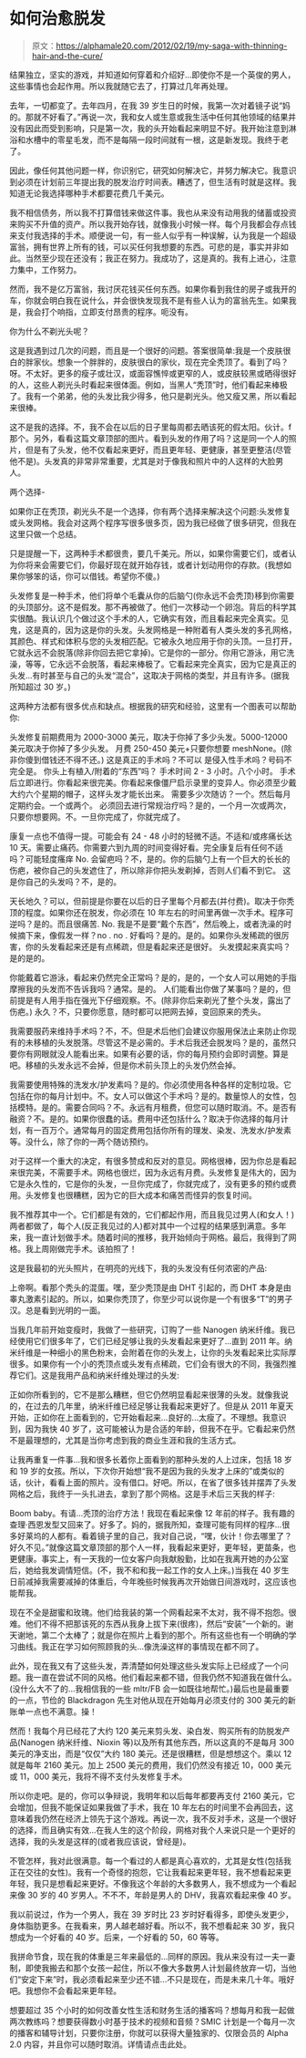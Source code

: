 # 如何治愈脱发

> 原文：<https://alphamale20.com/2012/02/19/my-saga-with-thinning-hair-and-the-cure/>

结果独立，坚实的游戏，并知道如何穿着和介绍好...即使你不是一个英俊的男人，这些事情也会起作用。所以我就随它去了，打算过几年再处理。

去年，一切都变了。去年四月，在我 39 岁生日的时候，我第一次对着镜子说“妈的。那就不好看了。”再说一次，我和女人或生意或我生活中任何其他领域的结果并没有因此而受到影响，只是第一次，我的头开始看起来明显不好。我开始注意到淋浴和水槽中的零星毛发，而不是每隔一段时间就有一根，这是新发现。我终于老了。

因此，像任何其他问题一样，你识别它，研究如何解决它，并努力解决它。我意识到必须在计划前三年提出我的脱发治疗时间表。糟透了，但生活有时就是这样。我知道无论我选择哪种手术都要花费几千美元。

我不相信债务，所以我不打算借钱来做这件事。我也从来没有动用我的储蓄或投资来购买不升值的资产。所以我开始存钱，就像我小时候一样。每个月我都会存点钱来支付我选择的手术。顺便说一句，有一些人似乎有一种误解，认为我是一个超级富翁，拥有世界上所有的钱，可以买任何我想要的东西。可悲的是，事实并非如此。当然至少现在还没有；我正在努力。我成功了，这是真的。我有上进心，注意力集中，工作努力。

然而，我不是亿万富翁，我讨厌花钱买任何东西。如果你看到我住的房子或我开的车，你就会明白我在说什么，并会很快发现我不是有些人认为的富翁先生。如果我是，我会打个响指，立即支付昂贵的程序。呃没有。

你为什么不剃光头呢？

这是我遇到过几次的问题，而且是一个很好的问题。答案很简单:我是一个皮肤很白的胖家伙。想象一个胖胖的，皮肤很白的家伙，现在完全秃顶了。看到了吗？呀。不太好。更多的瘦子或壮汉，或面容憔悴或更窄的人，或皮肤较黑或晒得很好的人，这些人剃光头时看起来很体面。例如，当黑人“秃顶”时，他们看起来棒极了。我有一个弟弟，他的头发比我少得多，他只是剃光头。他又瘦又黑，所以看起来很棒。

这不是我的选择。不，我不会在以后的日子里每周都去晒该死的假太阳。伙计。f 那个。另外，看看这篇文章顶部的图片。看到头发的作用了吗？这是同一个人的照片，但是有了头发，他不仅看起来更好，而且更年轻、更健康，甚至更整洁(尽管他不是)。头发真的非常非常重要，尤其是对于像我和照片中的人这样的大脸男人。

两个选择-

如果你正在秃顶，剃光头不是一个选择，你有两个选择来解决这个问题:头发修复或头发网格。我会对这两个程序写很多很多页，因为我已经做了很多研究，但我在这里只做一个总结。

只是提醒一下，这两种手术都很贵，要几千美元。所以，如果你需要它们，或者认为你将来会需要它们，你最好现在就开始存钱，或者计划动用你的存款。(我想如果你够笨的话，你可以借钱。希望你不傻。)

头发修复是一种手术，他们将单个毛囊从你的后脑勺(你永远不会秃顶)移到你需要的头顶部分。这不是假发。那不再被做了。他们一次移动一个卵泡。背后的科学其实很酷。我认识几个做过这个手术的人，它确实有效，而且看起来完全真实。见鬼，这是真的，因为这是你的头发。头发网格是一种附着有人类头发的多孔网格，其颜色、样式和体积与您的头发相匹配。它被永久地应用于你的头顶。一旦打开，它就永远不会脱落(除非你回去把它拿掉)。它是你的一部分。你用它游泳，用它洗澡，等等，它永远不会脱落，看起来棒极了。它看起来完全真实，因为它是真正的头发...有时甚至与自己的头发“混合”，这取决于网格的类型，并且有许多。(据我所知超过 30 岁。)

这两种方法都有很多优点和缺点。根据我的研究和经验，这里有一个图表可以帮助你:

头发修复前期费用为 2000-3000 美元，取决于你掉了多少头发。5000-12000 美元取决于你掉了多少头发。
月费 250-450 美元+只要你想要 meshNone。(除非你傻到借钱还不得不还。)
这是真正的手术吗？不可以
是侵入性手术吗？号码不完全是。
你头上有植入/附着的“东西”吗？
手术时间 2 - 3 小时。八个小时。
手术后立即进行。你看起来很完美。你看起来像僵尸启示录里的变异人。你必须至少戴大约六个星期的帽子，这样头发才能长出来。
需要多少次随访？一个。然后每月定期约会。一个或两个。
必须回去进行常规治疗吗？是的，一个月一次或两次，只要你想要网。不。一旦你完成了，你就完成了。

康复一点也不值得一提。可能会有 24 - 48 小时的轻微不适。不适和/或疼痛长达 10 天。需要止痛药。你需要六到九周的时间变得好看。完全康复后有任何不适吗？可能轻度瘙痒 No.
会留疤吗？不，是的。你的后脑勺上有一个巨大的长长的伤疤，被你自己的头发遮住了，所以除非你把头发剃掉，否则人们看不到它。
这是你自己的头发吗？不，是的。

天长地久？可以，但前提是你要在以后的日子里每个月都去(并付费)。取决于你秃顶的程度。如果你还在脱发，你必须在 10 年左右的时间里再做一次手术。程序可逆吗？是的。而且很痛苦. No.
我是不是要“戴个东西”，然后晚上，或者洗澡的时候摘下来，像假发一样？no . no .
好看吗？是的。是的。如果你头发稀疏的很厉害，你的头发看起来还是有点稀疏，但是看起来还是很好。
头发摸起来真实吗？是的是的。

你能戴着它游泳，看起来仍然完全正常吗？是的，是的，一个女人可以用她的手指摩擦我的头发而不告诉我吗？通常。是的。
人们能看出你做了某事吗？是的，但前提是有人用手指在强光下仔细观察。不。(除非你后来剃光了整个头发，露出了伤疤。)
永久？不，只要你愿意，随时都可以把网去掉，变回原来的秃头。

我需要服药来维持手术吗？不，不。但是术后他们会建议你服用保法止来防止你现有的未移植的头发脱落。尽管这不是必需的。手术后我还会脱发吗？是的，虽然只要你有网眼就没人能看出来。如果有必要的话，你的每月预约会即时调整。算是吧。移植的头发永远不会掉，但是你术前头顶上的头发仍然会掉。

我需要使用特殊的洗发水/护发素吗？是的。你必须使用各种各样的定制垃圾。它包括在你的每月计划中。不。女人可以做这个手术吗？是的。数量惊人的女性，包括模特。是的。需要合同吗？不。永远有月租费，但您可以随时取消。不。是否有融资？不。是的。如果你很蠢的话。费用中还包括什么？取决于你选择的每月计划，有一百万个。通常每月的固定费用包括你所有的理发、染发、洗发水/护发素等。没什么，除了你的一两个随访预约。

对于这样一个重大的决定，有很多赞成和反对的意见。网格很棒，因为你总是看起来很完美，不需要手术。网格也很烂，因为永远有月费。头发修复是伟大的，因为它是永久性的，它是你的头发，一旦你完成了，你就完成了，没有更多的预约或费用。头发修复也很糟糕，因为它的巨大成本和痛苦而怪异的恢复时间。

我不推荐其中一个。它们都是有效的，它们都起作用，而且我见过男人(和女人！)两者都做了，每个人(反正我见过的人)都对其中一个过程的结果感到满意。多年来，我一直计划做手术。随着时间的推移，我开始倾向于网格。最后，我得到了网格。我上周刚做完手术。该拍照了！

这是我最初的光头照片，在明亮的光线下，我的头发没有任何浓密的产品:

上帝啊。看那个秃头的混蛋。嘿，至少秃顶是由 DHT 引起的，而 DHT 本身是由睾丸激素引起的。所以，如果你秃顶了，你至少可以说你是一个有很多“T”的男子汉。总是看到光明的一面。

当我几年前开始变瘦时，我做了一些研究，订购了一些 Nanogen 纳米纤维。我已经使用它们很多年了，它们已经足够让我的头发看起来更好了...直到 2011 年。纳米纤维是一种细小的黑色粉末，会附着在你的头发上，让你的头发看起来比实际厚很多。如果你有一个小的秃顶点或头发有点稀疏，它们会有很大的不同，我强烈推荐它们。这是我用产品和纳米纤维处理过的头发:

正如你所看到的，它不是那么糟糕，但它仍然明显看起来很薄的头发。就像我说的，在过去的几年里，纳米纤维已经足够让我看起来更好了。但是从 2011 年夏天开始，正如你在上面看到的，它开始看起来...良好的...太瘦了。不理想。我意识到，因为我快 40 岁了，这可能被认为是合适的年龄，但我不在乎。它看起来仍然不是最理想的，尤其是当你考虑到我的商业生涯和我的生活方式。

让我再重复一件事...我和很多长着你上面看到的那种头发的人上过床，包括 18 岁和 19 岁的女孩。所以，下次你开始想“我不是因为我的头发才上床的”或类似的话，伙计，看看上面的照片。没有借口。好吧。所以，在省了很多钱并摆弄了头发网格之后，我终于一头扎进去，拿到了那个网格。这是手术后三天我的样子:

Boom baby。有请...秃顶的治疗方法！我现在看起来像 12 年前的样子。我有趣的查理·西恩发型又回来了。好多了。妈的，据我所知，查理可能有同样的程序...很多好莱坞的人都有。看着镜子里的自己，我对自己说，“嘿，伙计！你去哪里了？好久不见。”就像这篇文章顶部的那个人一样，我看起来更好，更年轻，更苗条，也更健康。事实上，有一天我的一位女客户向我献殷勤，比如在我离开她的办公室后，她给我发调情短信。(不，我不和和我一起工作的女人上床。)当我在 40 岁生日前减掉我需要减掉的体重后，今年晚些时候我再次开始做日间游戏时，这应该也能帮我。

现在不全是甜蜜和玫瑰。他们给我装的第一个网看起来不太对，我不得不抱怨。很难。他们不得不把那该死的东西从我身上拔下来(很疼)，然后“安装”一个新的。谢天谢地，第二个太棒了；就是你在照片上看到的那个。所有这些也有一个明确的学习曲线。我正在学习如何照顾我的头...像洗澡这样的事情现在都不同了。

此外，现在我又有了这些头发，弄清楚如何处理这些头发实际上已经成了一个问题。我一直在尝试不同的风格。他们看起来都不错，但我仍然不知道我在做什么。(没什么大不了的...我相信我的一些 mltr/FB 会一如既往地帮忙。)最后也是最重要的一点，节俭的 Blackdragon 先生对他从现在开始每月必须支付的 300 美元的新账单一点也不满意。操！

然而！我每个月已经花了大约 120 美元来剪头发、染白发、购买所有的防脱发产品(Nanogen 纳米纤维、Nioxin 等)以及所有其他东西，所以这真的不是每月 300 美元的净支出，而是“仅仅”大约 180 美元。还是很糟糕，但是想想这个。乘以 12 就是每年 2160 美元。加上 2500 美元的费用，我们仍然没有接近 10，000 美元或 11，000 美元，我将不得不支付头发修复手术。

所以你走吧。是的，你可以争辩说，我明年和以后每年都要再支付 2160 美元，它会增加，但我不能保证如果我做了手术，我在 10 年左右的时间里不会再回去，这意味着我仍然在经济上领先于这个游戏。再说一次，我不反对手术，这是一个很好的选择，而且确实有效...在我人生的这个阶段，网格对我个人来说只是一个更好的选择，我的头发是这样的(或者我应该说，曾经是)。

不管怎样，我对此很满意。每一个看过的人都是真心喜欢的，尤其是女性(包括我正在交往的女性)。我有一个奇怪的抱怨，它让我看起来更年轻，我不想看起来更年轻，我只是想看起来更好。不像我这个年龄的大多数男人，我不想成为一个看起来像 30 岁的 40 岁男人。不不不，年龄是男人的 DHV，我喜欢看起来像 40 岁。

我以前说过，作为一个男人，我在 39 岁时比 23 岁时好看得多，即使头发更少，身体脂肪更多。在我看来，男人越老越好看。所以不，我不想看起来 30 岁，我只想成为一个好看的 40 岁。后来，一个好看的 50，60 等等。

我拼命节食，现在我的体重是三年来最低的...同样的原因。我从来没有过一夫一妻制，即使我搬去和那个女孩一起住，所以不像大多数男人计划最终放弃一切，当他们“安定下来”时，我必须看起来至少还不错...不只是现在，而是未来几十年。哦好吧。我想你不会看起来更年轻。

想要超过 35 个小时的如何改善女性生活和财务生活的播客吗？想每月和我一起做两次教练吗？想要获得数小时基于技术的视频和音频？SMIC 计划是一个每月一次的播客和辅导计划，只要你注册，你就可以获得大量独家的、仅限会员的 Alpha 2.0 内容，并且你可以随时取消。详情请点击此处。